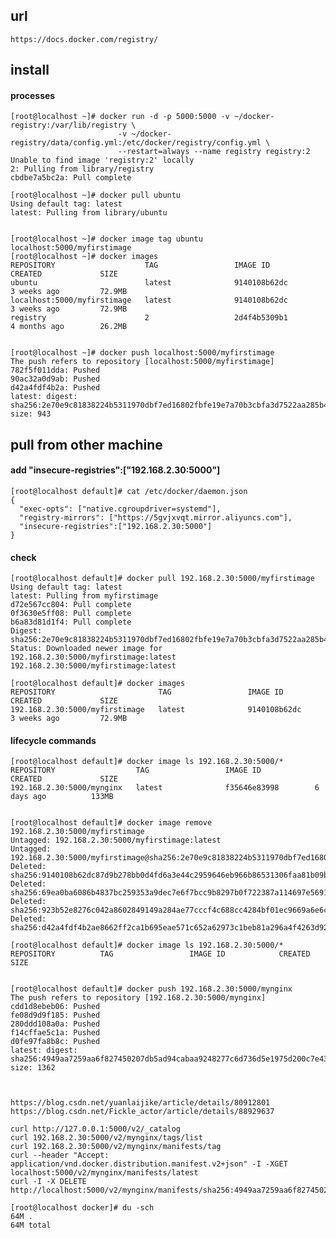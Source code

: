 ## url
    https://docs.docker.com/registry/
    
## install
#### processes
    [root@localhost ~]# docker run -d -p 5000:5000 -v ~/docker-registry:/var/lib/registry \
                            -v ~/docker-registry/data/config.yml:/etc/docker/registry/config.yml \
                            --restart=always --name registry registry:2
    Unable to find image 'registry:2' locally
    2: Pulling from library/registry
    cbdbe7a5bc2a: Pull complete 

    [root@localhost ~]# docker pull ubuntu
    Using default tag: latest
    latest: Pulling from library/ubuntu


    [root@localhost ~]# docker image tag ubuntu localhost:5000/myfirstimage
    [root@localhost ~]# docker images
    REPOSITORY                    TAG                 IMAGE ID            CREATED             SIZE
    ubuntu                        latest              9140108b62dc        3 weeks ago         72.9MB
    localhost:5000/myfirstimage   latest              9140108b62dc        3 weeks ago         72.9MB
    registry                      2                   2d4f4b5309b1        4 months ago        26.2MB
    
    
    [root@localhost ~]# docker push localhost:5000/myfirstimage
    The push refers to repository [localhost:5000/myfirstimage]
    782f5f011dda: Pushed 
    90ac32a0d9ab: Pushed 
    d42a4fdf4b2a: Pushed 
    latest: digest: sha256:2e70e9c81838224b5311970dbf7ed16802fbfe19e7a70b3cbfa3d7522aa285b4 size: 943
    
## pull from other machine

#### add "insecure-registries":["192.168.2.30:5000"]
    [root@localhost default]# cat /etc/docker/daemon.json 
    {
      "exec-opts": ["native.cgroupdriver=systemd"],
      "registry-mirrors": ["https://5gvjxvqt.mirror.aliyuncs.com"],
      "insecure-registries":["192.168.2.30:5000"]
    }

#### check    
    [root@localhost default]# docker pull 192.168.2.30:5000/myfirstimage
    Using default tag: latest
    latest: Pulling from myfirstimage
    d72e567cc804: Pull complete 
    0f3630e5ff08: Pull complete 
    b6a83d81d1f4: Pull complete 
    Digest: sha256:2e70e9c81838224b5311970dbf7ed16802fbfe19e7a70b3cbfa3d7522aa285b4
    Status: Downloaded newer image for 192.168.2.30:5000/myfirstimage:latest
    192.168.2.30:5000/myfirstimage:latest
    
    [root@localhost default]# docker images
    REPOSITORY                       TAG                 IMAGE ID            CREATED             SIZE
    192.168.2.30:5000/myfirstimage   latest              9140108b62dc        3 weeks ago         72.9MB
    
#### lifecycle commands

    [root@localhost default]# docker image ls 192.168.2.30:5000/*
    REPOSITORY                  TAG                 IMAGE ID            CREATED             SIZE
    192.168.2.30:5000/mynginx   latest              f35646e83998        6 days ago          133MB


    [root@localhost default]# docker image remove 192.168.2.30:5000/myfirstimage
    Untagged: 192.168.2.30:5000/myfirstimage:latest
    Untagged: 192.168.2.30:5000/myfirstimage@sha256:2e70e9c81838224b5311970dbf7ed16802fbfe19e7a70b3cbfa3d7522aa285b4
    Deleted: sha256:9140108b62dc87d9b278bb0d4fd6a3e44c2959646eb966b86531306faa81b09b
    Deleted: sha256:69ea0ba6086b4837bc259353a9dec7e6f7bcc9b8297b0f722387a114697e5691
    Deleted: sha256:923b52e8276c042a8602849149a284ae77cccf4c688cc4284bf01ec9669a6e6c
    Deleted: sha256:d42a4fdf4b2ae8662ff2ca1b695eae571c652a62973c1beb81a296a4f4263d92
    
    [root@localhost default]# docker image ls 192.168.2.30:5000/*
    REPOSITORY          TAG                 IMAGE ID            CREATED             SIZE
    
    
    [root@localhost default]# docker push 192.168.2.30:5000/mynginx
    The push refers to repository [192.168.2.30:5000/mynginx]
    cdd1d8ebeb06: Pushed 
    fe08d9d9f185: Pushed 
    280ddd108a0a: Pushed 
    f14cffae5c1a: Pushed 
    d0fe97fa8b8c: Pushed 
    latest: digest: sha256:4949aa7259aa6f827450207db5ad94cabaa9248277c6d736d5e1975d200c7e43 size: 1362



    https://blog.csdn.net/yuanlaijike/article/details/80912801
    https://blog.csdn.net/Fickle_actor/article/details/88929637
    
    curl http://127.0.0.1:5000/v2/_catalog
    curl 192.168.2.30:5000/v2/mynginx/tags/list
    curl 192.168.2.30:5000/v2/mynginx/manifests/tag
    curl --header "Accept: application/vnd.docker.distribution.manifest.v2+json" -I -XGET  localhost:5000/v2/mynginx/manifests/latest
    curl -I -X DELETE http://localhost:5000/v2/mynginx/manifests/sha256:4949aa7259aa6f827450207db5ad94cabaa9248277c6d736d5e1975d200c7e43

    [root@localhost docker]# du -sch
    64M	.
    64M	total


